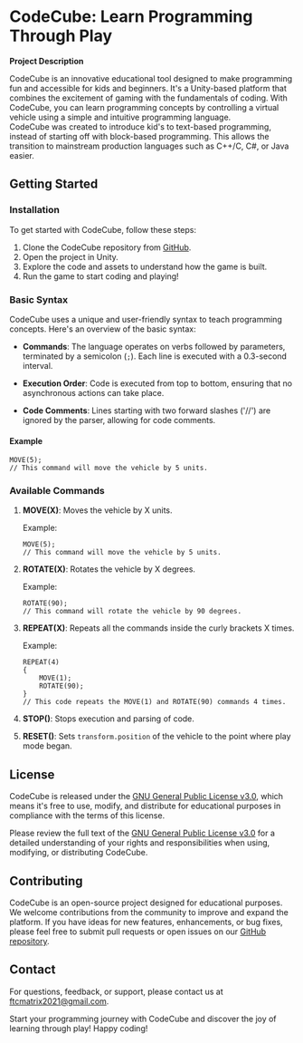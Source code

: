 # CodeCube: Learn Programming Through Play

**Project Description**

CodeCube is an innovative educational tool designed to make programming fun and accessible for kids and beginners. It's a Unity-based platform that combines the excitement of gaming with the fundamentals of coding. With CodeCube, you can learn programming concepts by controlling a virtual vehicle using a simple and intuitive programming language. <br> 
CodeCube was created to introduce kid's to text-based programming, instead of starting off with block-based programming. This allows the transition to mainstream production languages such as C++/C, C#, or Java easier.


## Getting Started

### Installation

To get started with CodeCube, follow these steps:

1. Clone the CodeCube repository from [GitHub](https://github.com/YourUsername/CodeCube).
2. Open the project in Unity.
3. Explore the code and assets to understand how the game is built.
4. Run the game to start coding and playing!

### Basic Syntax

CodeCube uses a unique and user-friendly syntax to teach programming concepts. Here's an overview of the basic syntax:

- **Commands**: The language operates on verbs followed by parameters, terminated by a semicolon (`;`). Each line is executed with a 0.3-second interval.

- **Execution Order**: Code is executed from top to bottom, ensuring that no asynchronous actions can take place.

- **Code Comments**: Lines starting with two forward slashes ('//') are ignored by the parser, allowing for code comments.

#### Example

```code
MOVE(5);
// This command will move the vehicle by 5 units.
```

### Available Commands

1. **MOVE(X)**: Moves the vehicle by X units.

   Example:
   ```code
   MOVE(5);
   // This command will move the vehicle by 5 units.
   ```

2. **ROTATE(X)**: Rotates the vehicle by X degrees.

   Example:
   ```code
   ROTATE(90);
   // This command will rotate the vehicle by 90 degrees.
   ```

3. **REPEAT(X)**: Repeats all the commands inside the curly brackets X times.

   Example:
   ```code
   REPEAT(4)
   {
       MOVE(1);
       ROTATE(90);
   }
   // This code repeats the MOVE(1) and ROTATE(90) commands 4 times.
   ```

4. **STOP()**: Stops execution and parsing of code.

5. **RESET()**: Sets `transform.position` of the vehicle to the point where play mode began.

## License

CodeCube is released under the [GNU General Public License v3.0](https://www.gnu.org/licenses/gpl-3.0.en.html), which means it's free to use, modify, and distribute for educational purposes in compliance with the terms of this license.

Please review the full text of the [GNU General Public License v3.0](https://www.gnu.org/licenses/gpl-3.0.en.html) for a detailed understanding of your rights and responsibilities when using, modifying, or distributing CodeCube.

## Contributing

CodeCube is an open-source project designed for educational purposes. We welcome contributions from the community to improve and expand the platform. If you have ideas for new features, enhancements, or bug fixes, please feel free to submit pull requests or open issues on our [GitHub repository](https://github.com/MrStudentGuy/CodeCube).

## Contact

For questions, feedback, or support, please contact us at [ftcmatrix2021@gmail.com](mailto:ftcmatrix2021@gmail.com).

Start your programming journey with CodeCube and discover the joy of learning through play! Happy coding!
